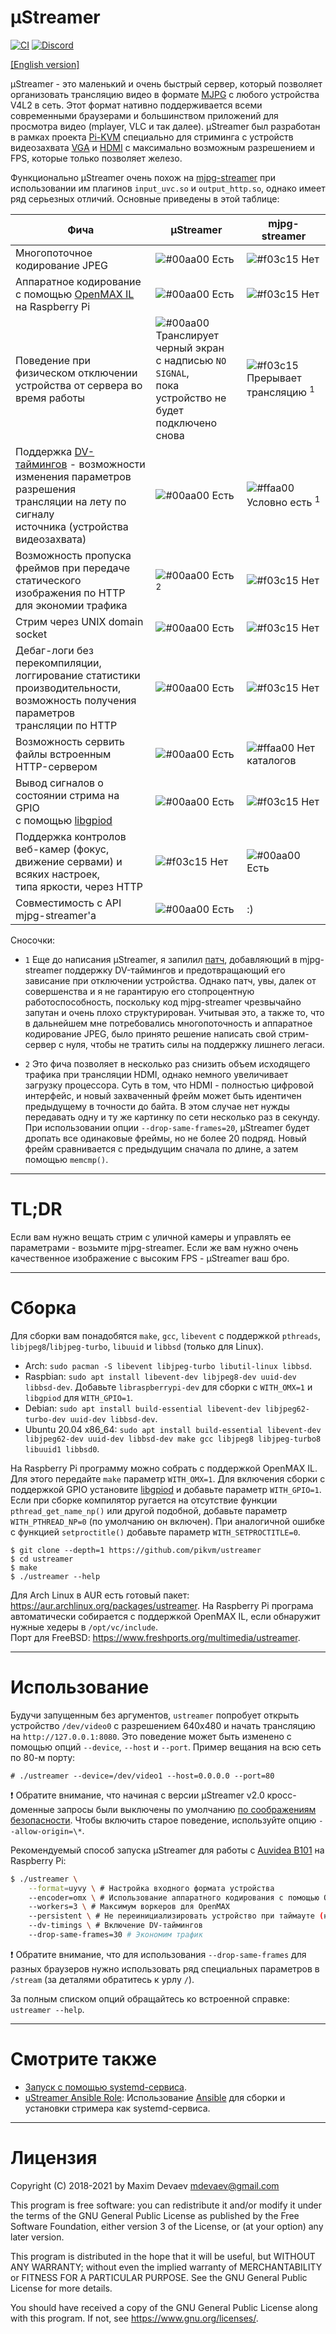 # µStreamer
[![CI](https://github.com/pikvm/ustreamer/workflows/CI/badge.svg)](https://github.com/pikvm/ustreamer/actions?query=workflow%3ACI)
[![Discord](https://img.shields.io/discord/580094191938437144?logo=discord)](https://discord.gg/bpmXfz5)

[[English version]](README.md)


µStreamer - это маленький и очень быстрый сервер, который позволяет организовать трансляцию видео в формате [MJPG](https://en.wikipedia.org/wiki/Motion_JPEG) с любого устройства V4L2 в сеть. Этот формат нативно поддерживается всеми современными браузерами и большинством приложений для просмотра видео (mplayer, VLC и так далее). µStreamer был разработан в рамках проекта [Pi-KVM](https://github.com/pikvm/pikvm) специально для стриминга с устройств видеозахвата [VGA](https://www.amazon.com/dp/B0126O0RDC) и [HDMI](https://auvidea.com/b101-hdmi-to-csi-2-bridge-15-pin-fpc/) с максимально возможным разрешением и FPS, которые только позволяет железо.

Функционально µStreamer очень похож на [mjpg-streamer](https://github.com/jacksonliam/mjpg-streamer) при использовании им плагинов ```input_uvc.so``` и ```output_http.so```, однако имеет ряд серьезных отличий. Основные приведены в этой таблице:

| **Фича** | **µStreamer** | **mjpg-streamer** |
|----------|---------------|-------------------|
| Многопоточное кодирование JPEG | ![#00aa00](https://placehold.it/15/00aa00/000000?text=+) Есть | ![#f03c15](https://placehold.it/15/f03c15/000000?text=+) Нет |
| Аппаратное кодирование с помощью [OpenMAX IL](https://www.khronos.org/openmaxil) на Raspberry Pi | ![#00aa00](https://placehold.it/15/00aa00/000000?text=+) Есть | ![#f03c15](https://placehold.it/15/f03c15/000000?text=+) Нет |
| Поведение при физическом отключении<br>устройства от сервера во время работы | ![#00aa00](https://placehold.it/15/00aa00/000000?text=+) Транслирует черный экран<br>с надписью ```NO SIGNAL```,<br>пока устройство не будет подключено снова | ![#f03c15](https://placehold.it/15/f03c15/000000?text=+) Прерывает трансляцию <sup>1</sup> |
| Поддержка [DV-таймингов](https://linuxtv.org/downloads/v4l-dvb-apis-new/userspace-api/v4l/dv-timings.html) - возможности<br>изменения  параметров разрешения<br>трансляции на лету по сигналу<br>источника (устройства видеозахвата) | ![#00aa00](https://placehold.it/15/00aa00/000000?text=+) Есть | ![#ffaa00](https://placehold.it/15/ffaa00/000000?text=+) Условно есть <sup>1</sup> |
| Возможность пропуска фреймов при передаче<br>статического изображения по HTTP<br>для экономии трафика | ![#00aa00](https://placehold.it/15/00aa00/000000?text=+) Есть <sup>2</sup> | ![#f03c15](https://placehold.it/15/f03c15/000000?text=+) Нет |
| Стрим через UNIX domain socket | ![#00aa00](https://placehold.it/15/00aa00/000000?text=+) Есть | ![#f03c15](https://placehold.it/15/f03c15/000000?text=+) Нет |
| Дебаг-логи без перекомпиляции,<br>логгирование статистики производительности,<br>возможность получения параметров<br>трансляции по HTTP | ![#00aa00](https://placehold.it/15/00aa00/000000?text=+) Есть | ![#f03c15](https://placehold.it/15/f03c15/000000?text=+) Нет |
| Возможность сервить файлы встроенным<br>HTTP-сервером  | ![#00aa00](https://placehold.it/15/00aa00/000000?text=+) Есть | ![#ffaa00](https://placehold.it/15/ffaa00/000000?text=+) Нет каталогов |
| Вывод сигналов о состоянии стрима на GPIO<br>с помощью [libgpiod](https://git.kernel.org/pub/scm/libs/libgpiod/libgpiod.git/about) | ![#00aa00](https://placehold.it/15/00aa00/000000?text=+) Есть | ![#f03c15](https://placehold.it/15/f03c15/000000?text=+) Нет |
| Поддержка контролов веб-камер (фокус,<br> движение сервами) и всяких настроек,<br> типа яркости, через HTTP | ![#f03c15](https://placehold.it/15/f03c15/000000?text=+) Нет | ![#00aa00](https://placehold.it/15/00aa00/000000?text=+) Есть |
| Совместимость с API mjpg-streamer'а | ![#00aa00](https://placehold.it/15/00aa00/000000?text=+) Есть | :) |

Сносочки:
  * ```1``` Еще до написания µStreamer, я запилил [патч](https://github.com/jacksonliam/mjpg-streamer/pull/164), добавляющий в mjpg-streamer поддержку DV-таймингов и предотвращающий его зависание при отключении устройства. Однако патч, увы, далек от совершенства и я не гарантирую его стопроцентную работоспособность, поскольку код mjpg-streamer чрезвычайно запутан и очень плохо структурирован. Учитывая это, а также то, что в дальнейшем мне потребовались многопоточность и аппаратное кодирование JPEG, было принято решение написать свой стрим-сервер с нуля, чтобы не тратить силы на поддержку лишнего легаси.
  
  * ```2``` Это фича позволяет в несколько раз снизить объем исходящего трафика при трансляции HDMI, однако немного увеличивает загрузку процессора. Суть в том, что HDMI - полностью цифровой интерфейс, и новый захваченный фрейм может быть идентичен предыдущему в точности до байта. В этом случае нет нужды передавать одну и ту же картинку по сети несколько раз в секунду. При использовании опции `--drop-same-frames=20`, µStreamer будет дропать все одинаковые фреймы, но не более 20 подряд. Новый фрейм сравнивается с предыдущим сначала по длине, а затем помощью ```memcmp()```.

-----
# TL;DR
Если вам нужно вещать стрим с уличной камеры и управлять ее параметрами - возьмите mjpg-streamer. Если же вам нужно очень качественное изображение с высоким FPS - µStreamer ваш бро.

-----
# Сборка
Для сборки вам понадобятся ```make```, ```gcc```, ```libevent``` с поддержкой ```pthreads```, ```libjpeg8```/```libjpeg-turbo```, ```libuuid``` и ```libbsd``` (только для Linux).

* Arch: `sudo pacman -S libevent libjpeg-turbo libutil-linux libbsd`.
* Raspbian: `sudo apt install libevent-dev libjpeg8-dev uuid-dev libbsd-dev`.  Добавьте `libraspberrypi-dev` для сборки с `WITH_OMX=1` и `libgpiod` для `WITH_GPIO=1`.
* Debian: `sudo apt install build-essential libevent-dev libjpeg62-turbo-dev uuid-dev libbsd-dev`.
* Ubuntu 20.04 x86_64: `sudo apt install build-essential libevent-dev libjpeg62-dev uuid-dev libbsd-dev make gcc libjpeg8 libjpeg-turbo8 libuuid1 libbsd0`.

На Raspberry Pi программу можно собрать с поддержкой OpenMAX IL. Для этого передайте ```make``` параметр ```WITH_OMX=1```. Для включения сборки с поддержкой GPIO установите [libgpiod](https://git.kernel.org/pub/scm/libs/libgpiod/libgpiod.git/about) и добавьте параметр ```WITH_GPIO=1```. Если при сборке компилятор ругается на отсутствие функции ```pthread_get_name_np()``` или другой подобной, добавьте параметр ```WITH_PTHREAD_NP=0``` (по умолчанию он включен). При аналогичной ошибке с функцией ```setproctitle()``` добавьте параметр ```WITH_SETPROCTITLE=0```.

```
$ git clone --depth=1 https://github.com/pikvm/ustreamer
$ cd ustreamer
$ make
$ ./ustreamer --help
```

Для Arch Linux в AUR есть готовый пакет: https://aur.archlinux.org/packages/ustreamer. На Raspberry Pi програма автоматически собирается с поддержкой OpenMAX IL, если обнаружит нужные хедеры в ```/opt/vc/include```.  
Порт для FreeBSD: https://www.freshports.org/multimedia/ustreamer.

-----
# Использование
Будучи запущенным без аргументов, ```ustreamer``` попробует открыть устройство ```/dev/video0``` с разрешением 640x480 и начать трансляцию на ```http://127.0.0.1:8080```. Это поведение может быть изменено с помощью опций ```--device```, ```--host``` и ```--port```. Пример вещания на всю сеть по 80-м порту:
```
# ./ustreamer --device=/dev/video1 --host=0.0.0.0 --port=80
```

:exclamation: Обратите внимание, что начиная с версии µStreamer v2.0 кросс-доменные запросы были выключены по умолчанию [по соображениям безопасности](https://developer.mozilla.org/en-US/docs/Web/HTTP/CORS). Чтобы включить старое поведение, используйте опцию `--allow-origin=\*`.

Рекомендуемый способ запуска µStreamer для работы с [Auvidea B101](https://www.raspberrypi.org/forums/viewtopic.php?f=38&t=120702&start=400#p1339178) на Raspberry Pi:
```bash
$ ./ustreamer \
    --format=uyvy \ # Настройка входного формата устройства
    --encoder=omx \ # Использование аппаратного кодирования с помощью OpenMAX
    --workers=3 \ # Максимум воркеров для OpenMAX
    --persistent \ # Не переинициализировать устройство при таймауте (например, когда был отключен HDMI-кабель)
    --dv-timings \ # Включение DV-таймингов
    --drop-same-frames=30 # Экономим трафик
```

:exclamation: Обратите внимание, что для использования `--drop-same-frames` для разных браузеров нужно использовать ряд специальных параметров в `/stream` (за деталями обратитесь к урлу `/`).

За полным списком опций обращайтесь ко встроенной справке: ```ustreamer --help```.

-----
# Смотрите также
* [Запуск с помощью systemd-сервиса](https://github.com/pikvm/ustreamer/issues/16).
* [uStreamer Ansible Role](https://github.com/mtlynch/ansible-role-ustreamer): Использование [Ansible](https://docs.ansible.com/ansible/latest/index.html) для сборки и установки стримера как systemd-сервиса.

-----
# Лицензия
Copyright (C) 2018-2021 by Maxim Devaev mdevaev@gmail.com

This program is free software: you can redistribute it and/or modify
it under the terms of the GNU General Public License as published by
the Free Software Foundation, either version 3 of the License, or
(at your option) any later version.

This program is distributed in the hope that it will be useful,
but WITHOUT ANY WARRANTY; without even the implied warranty of
MERCHANTABILITY or FITNESS FOR A PARTICULAR PURPOSE.  See the
GNU General Public License for more details.

You should have received a copy of the GNU General Public License
along with this program.  If not, see https://www.gnu.org/licenses/.
